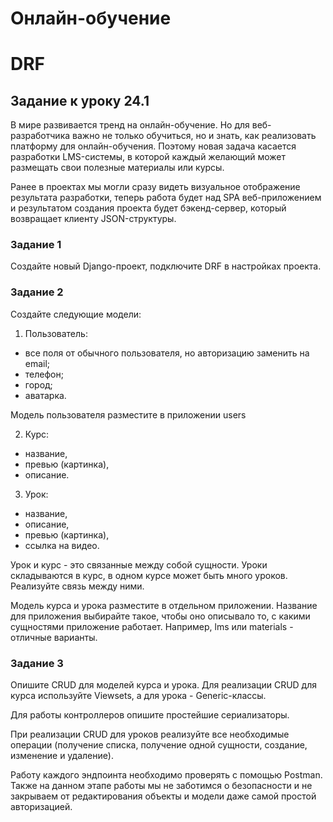 # Онлайн-обучение
# DRF

## Задание к уроку 24.1

В мире развивается тренд на онлайн-обучение. Но для веб-разработчика важно не только обучиться, но и знать, 
как реализовать платформу для онлайн-обучения. Поэтому новая задача касается разработки LMS-системы, в которой 
каждый желающий может размещать свои полезные материалы или курсы.

Ранее в проектах мы могли сразу видеть визуальное отображение результата разработки, теперь работа будет над SPA 
веб-приложением и результатом создания проекта будет бэкенд-сервер, который возвращает клиенту JSON-структуры.

### Задание 1
Создайте новый Django-проект, подключите DRF в настройках проекта.

### Задание 2
Создайте следующие модели:

1. Пользователь:
- все поля от обычного пользователя, но авторизацию заменить на email;
- телефон;
- город;
- аватарка.

Модель пользователя разместите в приложении users

2. Курс:
- название,
- превью (картинка),
- описание.

3. Урок:
- название,
- описание,
- превью (картинка),
- ссылка на видео.

Урок и курс - это связанные между собой сущности. Уроки складываются в курс, в одном курсе может быть много уроков. 
Реализуйте связь между ними.

Модель курса и урока разместите в отдельном приложении. Название для приложения выбирайте такое, чтобы оно описывало то,
с какими сущностями приложение работает. Например, lms или materials - отличные варианты.

### Задание 3
Опишите CRUD для моделей курса и урока. Для реализации CRUD для курса используйте Viewsets, 
а для урока - Generic-классы.

Для работы контроллеров опишите простейшие сериализаторы.

При реализации CRUD для уроков реализуйте все необходимые операции (получение списка, получение одной сущности, 
создание, изменение и удаление).

Работу каждого эндпоинта необходимо проверять с помощью Postman.
Также на данном этапе работы мы не заботимся о безопасности и не закрываем от редактирования объекты и модели даже 
самой простой авторизацией.

